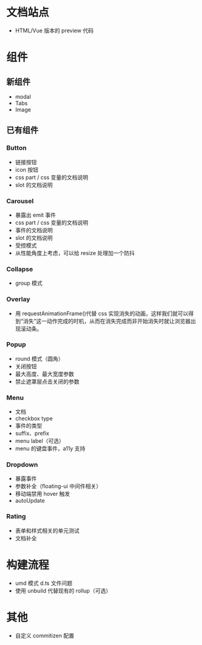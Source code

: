 # 文档站点

- HTML/Vue 版本的 preview 代码

# 组件

## 新组件

- modal
- Tabs
- Image

## 已有组件

### Button

- 链接按钮
- icon 按钮
- css part / css 变量的文档说明
- slot 的文档说明

### Carousel

- 暴露出 emit 事件
- css part / css 变量的文档说明
- 事件的文档说明
- slot 的文档说明
- 受控模式
- 从性能角度上考虑，可以给 resize 处理加一个防抖

### Collapse

- group 模式

### Overlay

- 用 requestAnimationFrame()代替 css 实现消失的动画，这样我们就可以得到“消失”这一动作完成的时机，从而在消失完成而非开始消失时就让浏览器出现滚动条。

### Popup

- round 模式（圆角）
- 关闭按钮
- 最大高度、最大宽度参数
- 禁止遮罩层点击关闭的参数

### Menu

- 文档
- checkbox type
- 事件的类型
- suffix、prefix
- menu label（可选）
- menu 的键盘事件，a11y 支持

### Dropdown

- 暴露事件
- 参数补全（floating-ui 中间件相关）
- 移动端禁用 hover 触发
- autoUpdate

### Rating

- 表单和样式相关的单元测试
- 文档补全

# 构建流程

- umd 模式 d.ts 文件问题
- 使用 unbuild 代替现有的 rollup（可选）

# 其他

- 自定义 commitizen 配置

